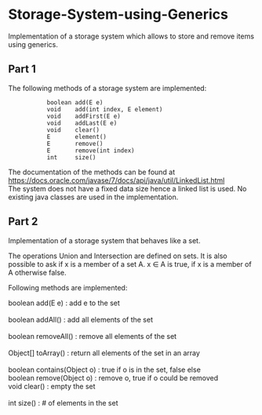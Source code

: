 # Storage-System-using-Generics
Implementation of a storage system which allows to store and remove items using generics.

## Part 1
The following methods of a storage system are implemented:</br>

               boolean add(E e)
               void    add(int index, E element)
               void    addFirst(E e)
               void    addLast(E e)
               void    clear()
               E       element()
               E       remove()
               E       remove(int index)
               int     size()
               
The documentation of the methods can be found at https://docs.oracle.com/javase/7/docs/api/java/util/LinkedList.html </br>
The system does not have a fixed data size hence a linked list is used. No existing java classes are used in the implementation.

## Part 2
Implementation of a storage system that behaves like a set.</br>

The operations Union and Intersection are defined on sets. It is also possible to ask if x is a member of a set A. x ∈ A is true, if x is a member of A otherwise false.

Following methods are implemented:</br>

boolean       add(E e)    : add e to the set </br>                          
boolean       addAll()    : add all elements of the set </br>               
boolean       removeAll() : remove all elements of the set </br>              
Object[]      toArray()   : return all elements of the set in an array </br>    
boolean       contains(Object o) : true if o is in the set, false else </br>
boolean       remove(Object o)   : remove o, true if o could be removed </br>
void          clear()     : empty the set </br>                                 
int           size()      : # of elements in the set </br>                    
